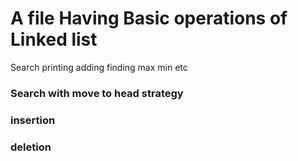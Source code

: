 # A file Having Basic operations of Linked list

Search
printing
adding 
finding max min etc

### Search with move to head strategy
### insertion
### deletion